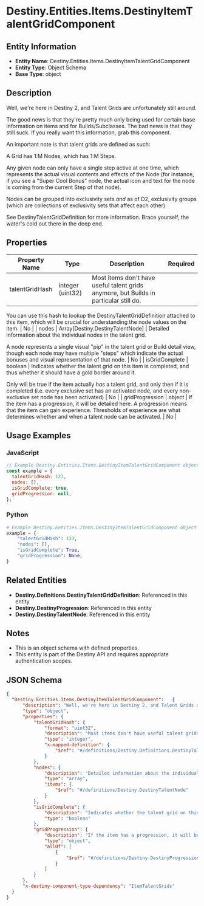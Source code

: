 # Destiny.Entities.Items.DestinyItemTalentGridComponent

## Entity Information
- **Entity Name**: Destiny.Entities.Items.DestinyItemTalentGridComponent
- **Entity Type**: Object Schema
- **Base Type**: object

## Description
Well, we're here in Destiny 2, and Talent Grids are unfortunately still around.
The good news is that they're pretty much only being used for certain base information on items and for Builds/Subclasses. The bad news is that they still suck. If you really want this information, grab this component.
An important note is that talent grids are defined as such:
A Grid has 1:M Nodes, which has 1:M Steps.
Any given node can only have a single step active at one time, which represents the actual visual contents and effects of the Node (for instance, if you see a "Super Cool Bonus" node, the actual icon and text for the node is coming from the current Step of that node).
Nodes can be grouped into exclusivity sets *and* as of D2, exclusivity groups (which are collections of exclusivity sets that affect each other).
See DestinyTalentGridDefinition for more information. Brace yourself, the water's cold out there in the deep end.

## Properties

| Property Name | Type | Description | Required |
|---------------|------|-------------|----------|
| talentGridHash | integer (uint32) | Most items don't have useful talent grids anymore, but Builds in particular still do.
You can use this hash to lookup the DestinyTalentGridDefinition attached to this item, which will be crucial for understanding the node values on the item. | No |
| nodes | Array[Destiny.DestinyTalentNode] | Detailed information about the individual nodes in the talent grid.
A node represents a single visual "pip" in the talent grid or Build detail view, though each node may have multiple "steps" which indicate the actual bonuses and visual representation of that node. | No |
| isGridComplete | boolean | Indicates whether the talent grid on this item is completed, and thus whether it should have a gold border around it.
Only will be true if the item actually *has* a talent grid, and only then if it is completed (i.e. every exclusive set has an activated node, and every non-exclusive set node has been activated) | No |
| gridProgression | object | If the item has a progression, it will be detailed here. A progression means that the item can gain experience. Thresholds of experience are what determines whether and when a talent node can be activated. | No |

## Usage Examples

### JavaScript
```javascript
// Example Destiny.Entities.Items.DestinyItemTalentGridComponent object
const example = {
  talentGridHash: 123,
  nodes: [],
  isGridComplete: true,
  gridProgression: null,
};
```

### Python
```python
# Example Destiny.Entities.Items.DestinyItemTalentGridComponent object
example = {
    "talentGridHash": 123,
    "nodes": [],
    "isGridComplete": True,
    "gridProgression": None,
}
```

## Related Entities
- **Destiny.Definitions.DestinyTalentGridDefinition**: Referenced in this entity
- **Destiny.DestinyProgression**: Referenced in this entity
- **Destiny.DestinyTalentNode**: Referenced in this entity

## Notes
- This is an object schema with defined properties.
- This entity is part of the Destiny API and requires appropriate authentication scopes.

## JSON Schema
```json
{
  "Destiny.Entities.Items.DestinyItemTalentGridComponent":   {
      "description": "Well, we're here in Destiny 2, and Talent Grids are unfortunately still around.\r\nThe good news is that they're pretty much only being used for certain base information on items and for Builds/Subclasses. The bad news is that they still suck. If you really want this information, grab this component.\r\nAn important note is that talent grids are defined as such:\r\nA Grid has 1:M Nodes, which has 1:M Steps.\r\nAny given node can only have a single step active at one time, which represents the actual visual contents and effects of the Node (for instance, if you see a \"Super Cool Bonus\" node, the actual icon and text for the node is coming from the current Step of that node).\r\nNodes can be grouped into exclusivity sets *and* as of D2, exclusivity groups (which are collections of exclusivity sets that affect each other).\r\nSee DestinyTalentGridDefinition for more information. Brace yourself, the water's cold out there in the deep end.",
      "type": "object",
      "properties": {
          "talentGridHash": {
              "format": "uint32",
              "description": "Most items don't have useful talent grids anymore, but Builds in particular still do.\r\nYou can use this hash to lookup the DestinyTalentGridDefinition attached to this item, which will be crucial for understanding the node values on the item.",
              "type": "integer",
              "x-mapped-definition": {
                  "$ref": "#/definitions/Destiny.Definitions.DestinyTalentGridDefinition"
              }
          },
          "nodes": {
              "description": "Detailed information about the individual nodes in the talent grid.\r\nA node represents a single visual \"pip\" in the talent grid or Build detail view, though each node may have multiple \"steps\" which indicate the actual bonuses and visual representation of that node.",
              "type": "array",
              "items": {
                  "$ref": "#/definitions/Destiny.DestinyTalentNode"
              }
          },
          "isGridComplete": {
              "description": "Indicates whether the talent grid on this item is completed, and thus whether it should have a gold border around it.\r\nOnly will be true if the item actually *has* a talent grid, and only then if it is completed (i.e. every exclusive set has an activated node, and every non-exclusive set node has been activated)",
              "type": "boolean"
          },
          "gridProgression": {
              "description": "If the item has a progression, it will be detailed here. A progression means that the item can gain experience. Thresholds of experience are what determines whether and when a talent node can be activated.",
              "type": "object",
              "allOf": [
                  {
                      "$ref": "#/definitions/Destiny.DestinyProgression"
                  }
              ]
          }
      },
      "x-destiny-component-type-dependency": "ItemTalentGrids"
  }
}
```
